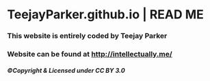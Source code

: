 # TeejayParker.github.io | READ ME

### This website is entirely coded by Teejay Parker
### Website can be found at http://intellectually.me/
##### &copy;Copyright & Licensed under CC BY 3.0
